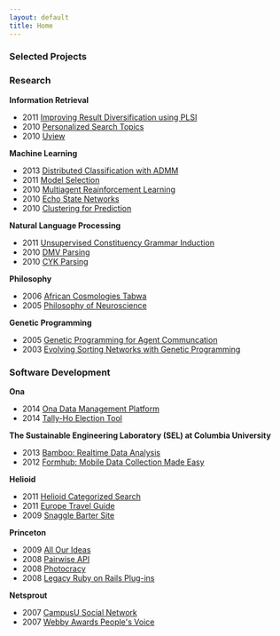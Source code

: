 ```yaml
---
layout: default
title: Home
---
```


### Selected Projects

### Research

**Information Retrieval**

* 2011 [Improving Result Diversification using PLSI](/projects/research/result-diversification.html)
* 2010 [Personalized Search Topics](/projects/research/personalized-search-topics.html)
* 2010 [Uview](/projects/research/uview.html)

**Machine Learning**

* 2013 [Distributed Classification with ADMM](/general/2013/10/09/presenting-at-ieee-big-data.html)
* 2011 [Model Selection](/projects/research/model-selection.html)
* 2010 [Multiagent Reainforcement Learning](/projects/research/multiagent-learning.html)
* 2010 [Echo State Networks](/projects/research/echo-state-networks.html)
* 2010 [Clustering for Prediction](/projects/research/clustering-for-prediction.html)

**Natural Language Processing**

* 2011 [Unsupervised Constituency Grammar Induction](/projects/research/unsupervised-constituency-grammar-induction.html)
* 2010 [DMV Parsing](/projects/research/dmv-parsing.html)
* 2010 [CYK Parsing](/projects/research/statistical-parsing-and-cyk.html)

**Philosophy**

* 2006 [African Cosmologies Tabwa](/projects/research/african-cosmologies-tabwa.html)
* 2005 [Philosophy of Neuroscience](/projects/research/philosophy-of-neuroscience.html)

**Genetic Programming**

* 2005 [Genetic Programming for Agent Communcation](/projects/research/multitarus-agent-communication-framework.html)
* 2003 [Evolving Sorting Networks with Genetic Programming](/projects/research/sorting-networks.html)

### Software Development

**Ona**

* 2014 [Ona Data Management Platform](https://ona.io)
* 2014 [Tally-Ho Election Tool](https://github.com/onaio/tally-ho)

**The Sustainable Engineering Laboratory (SEL) at Columbia University**

* 2013 [Bamboo: Realtime Data Analysis](http://bamboo.io/)
* 2012 [Formhub: Mobile Data Collection Made Easy](/general/2012/07/22/presenting-formhub-at-mdm-2012.html)

**Helioid**

* 2011 [Helioid Categorized Search](/projects/software/helioid.html)
* 2011 [Europe Travel Guide](/projects/software/europe-travel-guide.html)
* 2009 [Snaggle Barter Site](/projects/software/snaggle.html)

**Princeton**

* 2009 [All Our Ideas](/projects/software/all-our-ideas.html)
* 2008 [Pairwise API](/projects/software/pairwise-api.html)
* 2008 [Photocracy](/projects/software/photocracy.html)
* 2008 [Legacy Ruby on Rails Plug-ins](/projects/software/ruby-on-rails-plugins.html)

**Netsprout**

* 2007 [CampusU Social Network](/projects/software/campusu.html)
* 2007 [Webby Awards People's Voice](/projects/software/webby_awards.html)
